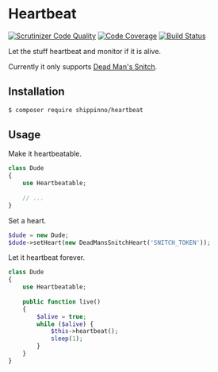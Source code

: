 # Heartbeat

[![Scrutinizer Code Quality](https://scrutinizer-ci.com/g/shippinno/heartbeat-php/badges/quality-score.png?b=master)](https://scrutinizer-ci.com/g/shippinno/heartbeat-php/?branch=master)
[![Code Coverage](https://scrutinizer-ci.com/g/shippinno/heartbeat-php/badges/coverage.png?b=master)](https://scrutinizer-ci.com/g/shippinno/heartbeat-php/?branch=master)
[![Build Status](https://scrutinizer-ci.com/g/shippinno/heartbeat-php/badges/build.png?b=master)](https://scrutinizer-ci.com/g/shippinno/heartbeat-php/build-status/master)

Let the stuff heartbeat and monitor if it is alive.

Currently it only supports [Dead Man's Snitch](https://deadmanssnitch.com/).

## Installation

```sh
$ composer require shippinno/heartbeat
```

## Usage

Make it heartbeatable.

```php
class Dude
{
    use Heartbeatable;
   
    // ...
}
```

Set a heart.

```php
$dude = new Dude;
$dude->setHeart(new DeadMansSnitchHeart('SNITCH_TOKEN'));
```

Let it heartbeat forever.

```php
class Dude
{
    use Heartbeatable;
   
    public function live()
    {
        $alive = true;
        while ($alive) {
            $this->heartbeat();
            sleep(1);
        }
    }
}
```

